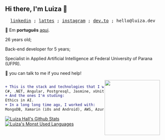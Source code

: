 ## Hi there, I'm Luiza 👋
<pre>
  <a href="https://www.linkedin.com/in/luizarvm/?locale=en_US" target="_blank">linkedin</a> ; <a href="http://lattes.cnpq.br/1667735616723826" target="_blank">lattes</a> ; <a href="https://www.instagram.com/luizarvm/" target="_blank">instagram</a> ; <a href="https://dev.to/luizoux" target="_blank">dev.to</a> ; hello@luiza.dev
</pre>

🔡 Em <b>português</b> [aqui](https://github.com/luizous/luizous/blob/master/README.pt-br.md).
<br/>

26 years old;

Back-end developer for 5 years;

Specialist in Applied Artificial Intelligence at Federal University of Parana (UFPR).

💬 you can talk to me if you need help!

<img align="right" width="180" src="https://i.pinimg.com/originals/6c/90/28/6c90288d7e10d46d18895f17f420a92c.gif"/>

```diff
 
+ This is the stack and technologies that I work with:
C#, .NET, Angular, Postgresql, Jasmine, xUnit.
+ And the ones I'm studing:
Ethics in AI.
+ In a long long time ago, I worked with:
MongoDB, Xamarin (iOs and Android), AWS, Azure Database, SQLServer, MySQL.

```

[![Luiza Hall's Github Stats](https://github-readme-stats.vercel.app/api?username=luizoux&hide_title=true&theme=tokyonight&show_icons=true&hide_rank=true)](https://github.com/anuraghazra/github-readme-stats)
[![Luiza's Monst Used Languages](https://github-readme-stats.vercel.app/api/top-langs/?username=luizoux&count_private=true&layout=compact&theme=tokyonight)](https://github.com/luizoux?tab=repositories)
